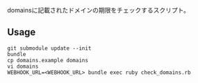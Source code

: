 domainsに記載されたドメインの期限をチェックするスクリプト。

## Usage

```
git submodule update --init
bundle
cp domains.example domains
vi domains
WEBHOOK_URL=<WEBHOOK_URL> bundle exec ruby check_domains.rb
```
